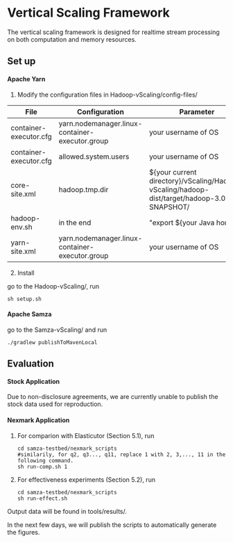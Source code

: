 # Vertical Scaling Framework

The vertical scaling framework is designed for realtime stream processing on both computation and memory resources.

## Set up

#### Apache Yarn

1. Modify the configuration files in Hadoop-vScaling/config-files/

| File                   | Configuration                                   | Parameter                                                    |
| ---------------------- | ----------------------------------------------- | ------------------------------------------------------------ |
| container-executor.cfg | yarn.nodemanager.linux-container-executor.group | your username of OS                                          |
| container-executor.cfg | allowed.system.users                            | your username of OS                                          |
| core-site.xml          | hadoop.tmp.dir                                  | ${your current directory}/vScaling/Hadoop-vScaling/hadoop-dist/target/hadoop-3.0.0-SNAPSHOT/ |
| hadoop-env.sh          | in the end                                      | "export ${your Java home}                                    |
| yarn-site.xml          | yarn.nodemanager.linux-container-executor.group | your username of OS                                          |

2. Install

go to the Hadoop-vScaling/, run

```shell
sh setup.sh
```



#### Apache Samza

go to the Samza-vScaling/ and run

```shell
./gradlew publishToMavenLocal
```



## Evaluation

#### Stock Application

Due to non-disclosure agreements, we are currently unable to publish the stock data used for reproduction.



#### Nexmark Application

1. For comparion with Elasticutor (Section 5.1), run

   ```shell
   cd samza-testbed/nexmark_scripts
   #similarily, for q2, q3..., q11, replace 1 with 2, 3,..., 11 in the following command.
   sh run-comp.sh 1
   ```

   

2. For effectiveness experiments (Section 5.2), run

   ```shell
   cd samza-testbed/nexmark_scripts
   sh run-effect.sh
   ```



Output data will be found in tools/results/.

In the next few days, we will publish the scripts to automatically generate the figures.

